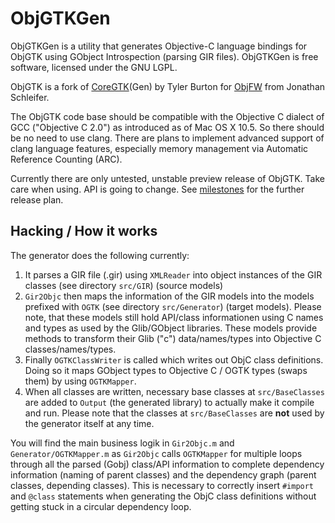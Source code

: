 ObjGTKGen
==========

ObjGTKGen is a utility that generates Objective-C language bindings for ObjGTK using GObject Introspection (parsing GIR files). ObjGTKGen is free software, licensed under the GNU LGPL.

ObjGTK is a fork of [CoreGTK](https://github.com/coregtk)(Gen) by Tyler Burton for [ObjFW](https://objfw.nil.im/) from Jonathan Schleifer.

The ObjGTK code base should be compatible with the Objective C dialect of GCC ("Objective C 2.0") as introduced as of Mac OS X 10.5. So there should be no need to use clang. There are plans to implement advanced support of clang language features, especially memory management via Automatic Reference Counting (ARC).

Currently there are only untested, unstable preview release of ObjGTK. Take care when using. API is going to change. See [milestones](https://codeberg.org/Letterus/objgtkgen/milestones) for the further release plan.

## Hacking / How it works

The generator does the following currently:

1. It parses a GIR file (.gir) using `XMLReader` into object instances of the GIR classes (see directory `src/GIR`) (source models)
2. `Gir2Objc` then maps the information of the GIR models into the models prefixed with `OGTK` (see directory `src/Generator`) (target models). Please note, that these models still hold API/class informationen using C names and types as used by the Glib/GObject libraries. These models provide methods to transform their Glib ("c") data/names/types into Objective C classes/names/types.
3. Finally `OGTKClassWriter` is called which writes out ObjC class definitions. Doing so it maps GObject types to Objective C / OGTK types (swaps them) by using `OGTKMapper`.
4. When all classes are written, necessary base classes at `src/BaseClasses` are added to `Output` (the generated library) to actually make it compile and run. Please note that the classes at `src/BaseClasses` are **not** used by the generator itself at any time.

You will find the main business logik in `Gir2Objc.m` and `Generator/OGTKMapper.m` as `Gir2Objc` calls `OGTKMapper` for multiple loops through all the parsed (Gobj) class/API information to complete dependency information (naming of parent classes) and the dependency graph (parent classes, depending classes). This is necessary to correctly insert `#import` and `@class` statements when generating the ObjC class definitions without getting stuck in a circular dependency loop.
